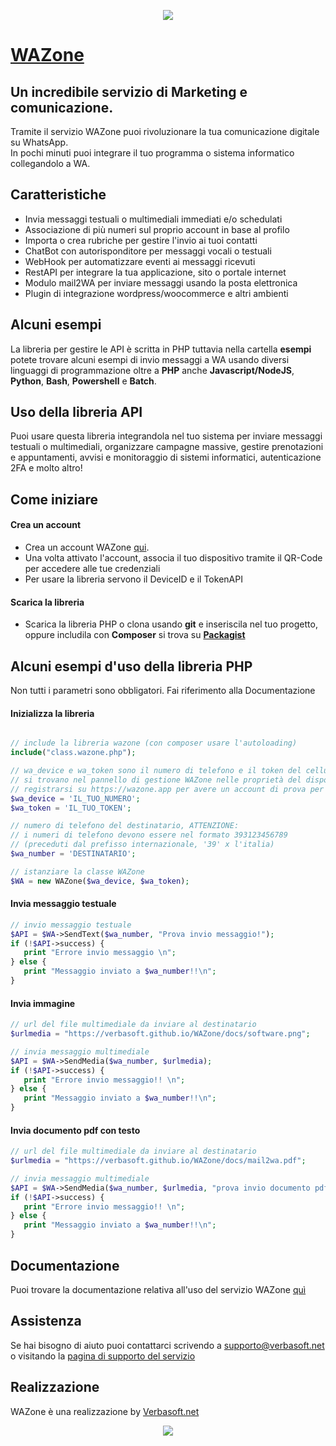 
<p style="text-align:center"><a href="https://wazone.it"><img src="https://verbasoft.github.io/WAZone/docs/logo_wazone_small.png"></a></p>

# [WAZone](https://wazone.it)

## Un incredibile servizio di Marketing e comunicazione.
Tramite il servizio WAZone puoi rivoluzionare la tua comunicazione digitale su WhatsApp.<br>
In pochi minuti puoi integrare il tuo programma o sistema informatico collegandolo a WA.

## Caratteristiche
- Invia messaggi testuali o multimediali immediati e/o schedulati
- Associazione di più numeri sul proprio account in base al profilo
- Importa o crea rubriche per gestire l'invio ai tuoi contatti
- ChatBot con autorisponditore per messaggi vocali o testuali
- WebHook per automatizzare eventi ai messaggi ricevuti
- RestAPI per integrare la tua applicazione, sito o portale internet
- Modulo mail2WA per inviare messaggi usando la posta elettronica
- Plugin di integrazione wordpress/woocommerce e altri ambienti

## Alcuni esempi
La libreria per gestire le API è scritta in PHP tuttavia nella cartella **esempi** potete trovare alcuni esempi di invio messaggi a WA usando diversi linguaggi di programmazione oltre a **PHP** anche **Javascript/NodeJS**, **Python**, **Bash**, **Powershell** e **Batch**.

## Uso della libreria API
Puoi usare questa libreria integrandola nel tuo sistema per inviare  messaggi testuali o multimediali, organizzare campagne massive, gestire prenotazioni e appuntamenti, avvisi e monitoraggio di sistemi informatici, autenticazione 2FA e molto altro!

## Come iniziare

#### Crea un account
- Crea un account WAZone [qui](https://wazone.app).
- Una volta attivato l'account, associa il tuo dispositivo tramite il QR-Code per accedere alle tue credenziali
- Per usare la libreria servono il DeviceID e il TokenAPI

#### Scarica la libreria
- Scarica la libreria PHP o clona usando **git** e inseriscila nel tuo progetto, oppure includila con **Composer** si trova su [**Packagist**](https://packagist.org/)


## Alcuni esempi d'uso della libreria PHP
Non tutti i parametri sono obbligatori. Fai riferimento alla Documentazione

#### Inizializza la libreria
```PHP

// include la libreria wazone (con composer usare l'autoloading)
include("class.wazone.php");

// wa_device e wa_token sono il numero di telefono e il token del cellulare
// si trovano nel pannello di gestione WAZone nelle proprietà del dispositivo
// registrarsi su https://wazone.app per avere un account di prova per 30gg
$wa_device = 'IL_TUO_NUMERO';
$wa_token = 'IL_TUO_TOKEN';

// numero di telefono del destinatario, ATTENZIONE: 
// i numeri di telefono devono essere nel formato 393123456789 
// (preceduti dal prefisso internazionale, '39' x l'italia)
$wa_number = 'DESTINATARIO';

// istanziare la classe WAZone
$WA = new WAZone($wa_device, $wa_token);

```

#### Invia messaggio testuale 
```PHP
// invio messaggio testuale
$API = $WA->SendText($wa_number, "Prova invio messaggio!");
if (!$API->success) {
   print "Errore invio messaggio \n";
} else {
   print "Messaggio inviato a $wa_number!!\n";
}

```

#### Invia immagine
```PHP
// url del file multimediale da inviare al destinatario
$urlmedia = "https://verbasoft.github.io/WAZone/docs/software.png";

// invia messaggio multimediale
$API = $WA->SendMedia($wa_number, $urlmedia);
if (!$API->success) {
   print "Errore invio messaggio!! \n";
} else {
   print "Messaggio inviato a $wa_number!!\n";
}
```

#### Invia documento pdf con testo
```PHP
// url del file multimediale da inviare al destinatario
$urlmedia = "https://verbasoft.github.io/WAZone/docs/mail2wa.pdf";

// invia messaggio multimediale
$API = $WA->SendMedia($wa_number, $urlmedia, "prova invio documento pdf...");
if (!$API->success) {
   print "Errore invio messaggio!! \n";
} else {
   print "Messaggio inviato a $wa_number!!\n";
}
```

## Documentazione
Puoi trovare la documentazione relativa all'uso del servizio WAZone  [quì](https://manuale.wazone.app)

## Assistenza
Se hai bisogno di aiuto puoi contattarci scrivendo a [supporto@verbasoft.net](mailto:supporto@verbasoft.net) o visitando la [pagina di supporto del servizio ](https://wazone.it/#CONTATTACI)

## Realizzazione
WAZone è una realizzazione by [Verbasoft.net](https://verbasoft.net)


<p style="text-align:center"><a href="https://wverbasoft.net"><img src="https://verbasoft.github.io/WAZone/docs/logo_verba.png"></a></p>
